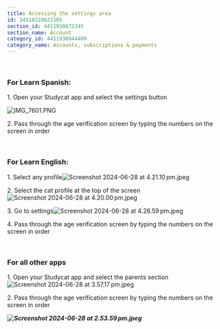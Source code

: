 ```yaml
---
title: Accessing the settings area
id: 34518228622105
section_id: 4411930872345
section_name: Account
category_id: 4411938944409
category_name: Accounts, subscriptions & payments
---
```

 


### **For Learn Spanish:**


1\. Open your Studycat app and select the settings button


![IMG_7601.PNG](https://help.studycat.com/hc/article_attachments/34518228606873)


2\. Pass through the age verification screen by typing the numbers on the screen in order


 


### **For Learn English:**


1\. Select any profile![Screenshot 2024-06-28 at 4.21.10 pm.jpeg](https://help.studycat.com/hc/article_attachments/34518228607769)


2\. Select the cat profile at the top of the screen ![Screenshot 2024-06-28 at 4.20.00 pm.jpeg](https://help.studycat.com/hc/article_attachments/34518215417241)


3\. Go to settings![Screenshot 2024-06-28 at 4.26.59 pm.jpeg](https://help.studycat.com/hc/article_attachments/34518215418265)


4\. Pass through the age verification screen by typing the numbers on the screen in order


 


### **For all other apps**


1\. Open your Studycat app and select the parents section![Screenshot 2024-06-28 at 3.57.17 pm.jpeg](https://help.studycat.com/hc/article_attachments/34518228611353)


2\. Pass through the age verification screen by typing the numbers on the screen in order


***![Screenshot 2024-06-28 at 2.53.59 pm.jpeg](https://help.studycat.com/hc/article_attachments/34518215421977)***

